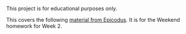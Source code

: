 This project is for educational purposes only.

This covers the following [material from Epicodus](https://www.learnhowtoprogram.com/intermediate-javascript). It is for the Weekend homework for Week 2.